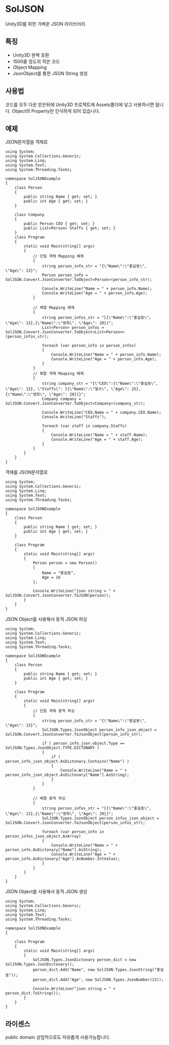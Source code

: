 SolJSON
==========

Unity3D를 위한 가벼운 JSON 라이브러리


특징
----------

* Unity3D 완벽 호환
* 1500줄 정도의 적은 코드
* Object Mapping
* JsonObject를 통한 JSON String 생성

사용법
----------

코드를 모두 다운 받은뒤에 Unity3D 프로젝트에 Assets폴더에 넣고 사용하시면 됩니다.
Object의 Property만 인식하게 되어 있습니다.

예제
----------

JSON문자열을 객체로

	using System;
	using System.Collections.Generic;
	using System.Linq;
	using System.Text;
	using System.Threading.Tasks;

	namespace SolJSONExample
	{
		class Person
		{
			public string Name { get; set; }
			public int Age { get; set; }
		}

		class Company
		{
			public Person CEO { get; set; }
			public List<Person> Staffs { get; set; }
		}
		class Program
		{
			static void Main(string[] args)
			{
				// 단일 객체 Mapping 예제
				{
					string person_info_str = "{\"Name\":\"홍길동\", \"Age\": 13}";
					Person person_info = SolJSON.Convert.JsonConverter.ToObject<Person>(person_info_str);

					Console.WriteLine("Name = " + person_info.Name);
					Console.WriteLine("Age = " + person_info.Age);
				}

				// 배열 Mapping 예제
				{
					string person_infos_str = "[{\"Name\":\"홍길동\", \"Age\": 13},{\"Name\":\"영희\", \"Age\": 20}]";
					List<Person> person_infos = SolJSON.Convert.JsonConverter.ToObject<List<Person>>(person_infos_str);

					foreach (var person_info in person_infos)
					{
						Console.WriteLine("Name = " + person_info.Name);
						Console.WriteLine("Age = " + person_info.Age);
					}
				}
				// 복합 객체 Maaping 예제
				{
					string company_str = "{\"CEO\":{\"Name\":\"홍길동\", \"Age\": 13}, \"Staffs\": [{\"Name\":\"철수\", \"Age\": 25}, {\"Name\":\"영희\", \"Age\": 20}]}";
					Company company = SolJSON.Convert.JsonConverter.ToObject<Company>(company_str);

					Console.WriteLine("CEO.Name = " + company.CEO.Name);
					Console.WriteLine("Staffs");

					foreach (var staff in company.Staffs)
					{
						Console.WriteLine("Name = " + staff.Name);
						Console.WriteLine("Age = " + staff.Age);
					}
				}
			}
		}
	}


객체를 JSON문자열로

	using System;
	using System.Collections.Generic;
	using System.Linq;
	using System.Text;
	using System.Threading.Tasks;

	namespace SolJSONExample
	{
		class Person
		{
			public string Name { get; set; }
			public int Age { get; set; }
		}

		class Program
		{
			static void Main(string[] args)
			{
				Person person = new Person()
				{
					Name = "홍길동",
					Age = 16
				};

				Console.WriteLine("json string = " + SolJSON.Convert.JsonConverter.ToJSON(person));
			}
		}
	}


JSON Object를 사용해서 동적 JSON 파싱

	using System;
	using System.Collections.Generic;
	using System.Linq;
	using System.Text;
	using System.Threading.Tasks;
	
	namespace SolJSONExample
	{
	    class Person
	    {
	        public string Name { get; set; }
	        public int Age { get; set; }
	    }
	
	    class Program
	    {
	        static void Main(string[] args)
	        {
	            // 단일 객체 동적 파싱
	            {
	                string person_info_str = "{\"Name\":\"홍길동\", \"Age\": 13}";
	                SolJSON.Types.JsonObject person_info_json_object = SolJSON.Convert.JsonConverter.ToJsonObject(person_info_str);
	                
	                if ( person_info_json_object.Type == SolJSON.Types.JsonObject.TYPE.DICTONARY )
	                {
	                    if ( person_info_json_object.AsDictonary.Contains("Name") )
	                    {
	                        Console.WriteLine("Name = " + person_info_json_object.AsDictonary["Name"].AsString);
	                    }
	                }
	            }
	
	            // 배열 동적 파싱
	            {
	                string person_infos_str = "[{\"Name\":\"홍길동\", \"Age\": 13},{\"Name\":\"영희\", \"Age\": 20}]";
	                SolJSON.Types.JsonObject person_infos_json_object = SolJSON.Convert.JsonConverter.ToJsonObject(person_infos_str);
	                
	                foreach (var person_info in person_infos_json_object.AsArray)
	                {
	                    Console.WriteLine("Name = " + person_info.AsDictonary["Name"].AsString);
	                    Console.WriteLine("Age = " + person_info.AsDictonary["Age"].AsNumber.IntValue);
	                }
	            }
	        }
	    }
	}

JSON Object를 사용해서 동적 JSON 생성

	using System;
	using System.Collections.Generic;
	using System.Linq;
	using System.Text;
	using System.Threading.Tasks;

	namespace SolJSONExample
	{

		class Program
		{
			static void Main(string[] args)
			{
				SolJSON.Types.JsonDictonary person_dict = new SolJSON.Types.JsonDictonary();
				person_dict.Add("Name", new SolJSON.Types.JsonString("홍길동"));
				person_dict.Add("Age", new SolJSON.Types.JsonNumber(13));

				Console.WriteLine("json string = " + person_dict.ToString());
			}
		}
	}

라이센스
----------

public domain
상업적으로도 자유롭게 사용가능합니다.
